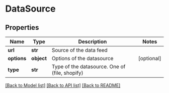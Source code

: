 # DataSource

## Properties
Name | Type | Description | Notes
------------ | ------------- | ------------- | -------------
**url** | **str** | Source of the data feed | 
**options** | **object** | Options of the datasource | [optional] 
**type** | **str** | Type of the datasource. One of (file, shopify) | 

[[Back to Model list]](../README.md#documentation-for-models) [[Back to API list]](../README.md#documentation-for-api-endpoints) [[Back to README]](../README.md)


